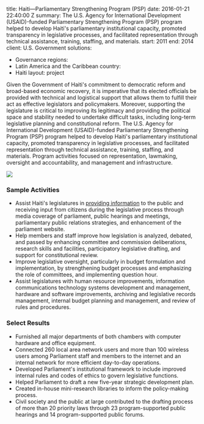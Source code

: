 
title: Haiti—Parliamentary Strengthening Program (PSP)
date: 2016-01-21 22:40:00 Z
summary: The U.S. Agency for International Development (USAID)-funded Parliamentary
  Strengthening Program (PSP) program helped to develop Haiti's parliamentary institutional
  capacity, promoted transparency in legislative processes, and facilitated representation
  through technical assistance, training, staffing, and materials.
start: 2011
end: 2014
client: U.S. Government
solutions:
- Governance
regions:
- Latin America and the Caribbean
country:
- Haiti
layout: project


Given the Government of Haiti's commitment to democratic reform and broad-based economic recovery, it is imperative that its elected officials be provided with technical and logistical support that allows them to fulfill their act as effective legislators and policymakers. Moreover, supporting the legislature is critical to improving its legitimacy and providing the political space and stability needed to undertake difficult tasks, including long-term legislative planning and constitutional reform. The U.S. Agency for International Development (USAID)-funded Parliamentary Strengthening Program (PSP) program helped to develop Haiti's parliamentary institutional capacity, promoted transparency in legislative processes, and facilitated representation through technical assistance, training, staffing, and materials. Program activities focused on representation, lawmaking, oversight and accountability, and management and infrastructure.

![][1]

### Sample Activities

* Assist Haiti's legislatures in [providing information][2] to the public and receiving input from citizens during the legislative process through media coverage of parliament, public hearings and meetings, parliamentary public relations strategies, and enhancement of the parliament website.
* Help members and staff improve how legislation is analyzed, debated, and passed by enhancing committee and commission deliberations, research skills and facilities, participatory legislative drafting, and support for constitutional review.
* Improve legislative oversight, particularly in budget formulation and implementation, by strengthening budget processes and emphasizing the role of committees, and implementing question hour.
* Assist legislatures with human resource improvements, information communications technology systems development and management, hardware and software improvements, archiving and legislative records management, internal budget planning and management, and review of rules and procedures.

### Select Results

* Furnished all major departments of both chambers with computer hardware and office equipment.
* Connected 260 local area network users and more than 100 wireless users among Parliament staff and
members to the internet and an internal network for more efficient day-to-day
operations.
* Developed Parliament's institutional framework to include improved internal rules and codes of ethics to govern legislative functions.
* Helped Parliament to draft a new five-year strategic development plan.
* Created in-house mini-research libraries to inform the policy-making
process.
* Civil society and the public at large contributed to the drafting process of more than 20 priority laws through 23 program-supported public hearings and 14 program-supported public forums.

[1]: https://assetify-dai.com/projects/HaitiParliament.jpg
[2]: http://www.youtube.com/watch?v=ECNdMAfUThE&feature=youtu.be
